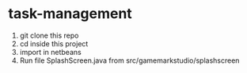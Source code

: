 # task-management

1. git clone this repo
2. cd inside this project
3. import in netbeans
4. Run file SplashScreen.java from src/gamemarkstudio/splashscreen
